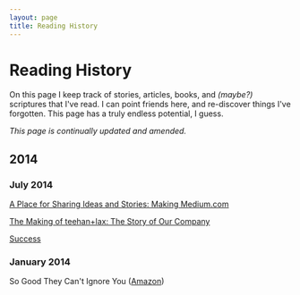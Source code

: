 ```yaml
---
layout: page
title: Reading History
---
```


# Reading History

On this page I keep track of stories, articles, books, and *(maybe?)* scriptures that I've read. I can point friends here, and re-discover things I've forgotten. This page has a truly endless potential, I guess.

*This page is continually updated and amended.*


## 2014

### July 2014

[A Place for Sharing Ideas and Stories: Making Medium.com](http://www.teehanlax.com/story/medium/)

[The Making of teehan+lax: The Story of Our Company](http://www.teehanlax.com/story/teehan-lax/)

[Success](http://www.teehanlax.com/blog/success/)



### January 2014

So Good They Can't Ignore You ([Amazon](http://www.amazon.com/Good-They-Cant-Ignore-You/dp/1455509124))
